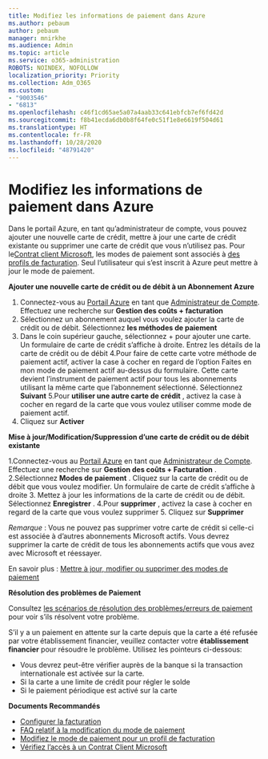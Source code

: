```yaml
---
title: Modifiez les informations de paiement dans Azure
ms.author: pebaum
author: pebaum
manager: mnirkhe
ms.audience: Admin
ms.topic: article
ms.service: o365-administration
ROBOTS: NOINDEX, NOFOLLOW
localization_priority: Priority
ms.collection: Adm_O365
ms.custom:
- "9003546"
- "6813"
ms.openlocfilehash: c46f1cd65ae5a07a4aab33c641ebfcb7ef6fd42d
ms.sourcegitcommit: f8b41ecda6db0b8f64fe0c51f1e8e6619f504d61
ms.translationtype: HT
ms.contentlocale: fr-FR
ms.lasthandoff: 10/28/2020
ms.locfileid: "48791420"
---
```

# <a name="change-payment-information-in-azure"></a>Modifiez les informations de paiement dans Azure

Dans le portail Azure, en tant qu’administrateur de compte, vous pouvez ajouter une nouvelle carte de crédit, mettre à jour une carte de crédit existante ou supprimer une carte de crédit que vous n’utilisez pas. Pour le[Contrat client Microsoft](https://docs.microsoft.com/azure/billing/billing-how-to-change-credit-card?WT.mc_id=Portal-Microsoft_Azure_Support#check-access-to-a-microsoft-customer-agreement), les modes de paiement sont associés à [des profils de facturation](https://docs.microsoft.com/azure/billing/billing-how-to-change-credit-card?WT.mc_id=Portal-Microsoft_Azure_Support#change-payment-method-for-a-billing-profile). Seul l’utilisateur qui s’est inscrit à Azure peut mettre à jour le mode de paiement.

**Ajouter une nouvelle carte de crédit ou de débit à un Abonnement Azure**

1. Connectez-vous au [Portail Azure](https://portal.azure.com/) en tant que [Administrateur de Compte](https://docs.microsoft.com/azure/billing/billing-subscription-transfer?WT.mc_id=Portal-Microsoft_Azure_Support#whoisaa). Effectuez une recherche sur **Gestion des coûts + facturation**
2. Sélectionnez un abonnement auquel vous voulez ajouter la carte de crédit ou de débit. Sélectionnez **les méthodes de paiement**
3. Dans le coin supérieur gauche, sélectionnez + pour ajouter une carte. Un formulaire de carte de crédit s’affiche à droite. Entrez les détails de la carte de crédit ou de débit 4.Pour faire de cette carte votre méthode de paiement actif, activer la case à cocher en regard de l’option Faites en mon mode de paiement actif au-dessus du formulaire. Cette carte devient l’instrument de paiement actif pour tous les abonnements utilisant la même carte que l’abonnement sélectionné. Sélectionnez **Suivant** 5.Pour **utiliser une autre carte de crédit** , activez la case à cocher en regard de la carte que vous voulez utiliser comme mode de paiement actif.
6. Cliquez sur **Activer**

**Mise à jour/Modification/Suppression d’une carte de crédit ou de débit existante**

1.Connectez-vous au [Portail Azure](https://portal.azure.com/) en tant que [Administrateur de Compte](https://docs.microsoft.com/azure/billing/billing-subscription-transfer?WT.mc_id=Portal-Microsoft_Azure_Support#whoisaa). Effectuez une recherche sur **Gestion des coûts + Facturation** .
2.Sélectionnez **Modes de paiement** . Cliquez sur la carte de crédit ou de débit que vous voulez modifier. Un formulaire de carte de crédit s’affiche à droite 3. Mettez à jour les informations de la carte de crédit ou de débit. Sélectionnez **Enregistrer** .
4.Pour **supprimer** , activez la case à cocher en regard de la carte que vous voulez supprimer 5. Cliquez sur **Supprimer**

_Remarque_ : Vous ne pouvez pas supprimer votre carte de crédit si celle-ci est associée à d’autres abonnements Microsoft actifs. Vous devrez supprimer la carte de crédit de tous les abonnements actifs que vous avez avec Microsoft et réessayer.

En savoir plus : [Mettre à jour, modifier ou supprimer des modes de paiement](https://docs.microsoft.com/azure/billing/billing-how-to-change-credit-card?WT.mc_id=Portal-Microsoft_Azure_Support)

**Résolution des problèmes de Paiement**

Consultez [les scénarios de résolution des problèmes/erreurs de paiement](https://support.microsoft.com/help/4505172/troubleshooting-payment-issues) pour voir s’ils résolvent votre problème.

S’il y a un paiement en attente sur la carte depuis que la carte a été refusée par votre établissement financier, veuillez contacter votre **établissement financier** pour résoudre le problème. Utilisez les pointeurs ci-dessous:

- Vous devrez peut-être vérifier auprès de la banque si la transaction internationale est activée sur la carte.
- Si la carte a une limite de crédit pour régler le solde
- Si le paiement périodique est activé sur la carte

**Documents Recommandés**

- [Configurer la facturation](https://azure.microsoft.com/pricing/invoicing/)
- [FAQ relatif à la modification du mode de paiement](https://docs.microsoft.com/azure/billing/billing-how-to-change-credit-card?WT.mc_id=Portal-Microsoft_Azure_Support#frequently-asked-questions) 
- [Modifiez le mode de paiement pour un profil de facturation](https://docs.microsoft.com/azure/billing/billing-how-to-change-credit-card?WT.mc_id=Portal-Microsoft_Azure_Support#change-payment-method-for-a-billing-profile)
- [Vérifiez l’accès à un Contrat Client Microsoft](https://docs.microsoft.com/azure/billing/billing-how-to-change-credit-card?WT.mc_id=Portal-Microsoft_Azure_Support#check-access-to-a-microsoft-customer-agreement)